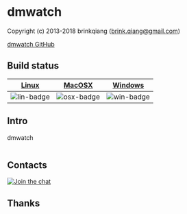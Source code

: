 # dmwatch

Copyright (c) 2013-2018 brinkqiang (brink.qiang@gmail.com)

[dmwatch GitHub](https://github.com/brinkqiang/dmwatch)

## Build status
| [Linux][lin-link] | [MacOSX][osx-link] | [Windows][win-link] |
| :---------------: | :----------------: | :-----------------: |
| ![lin-badge]      | ![osx-badge]       | ![win-badge]        |

[lin-badge]: https://travis-ci.org/brinkqiang/dmwatch.svg?branch=master "Travis build status"
[lin-link]:  https://travis-ci.org/brinkqiang/dmwatch "Travis build status"
[osx-badge]: https://travis-ci.org/brinkqiang/dmwatch.svg?branch=master "Travis build status"
[osx-link]:  https://travis-ci.org/brinkqiang/dmwatch "Travis build status"
[win-badge]: https://ci.appveyor.com/api/projects/status/github/brinkqiang/dmwatch?branch=master&svg=true "AppVeyor build status"
[win-link]:  https://ci.appveyor.com/project/brinkqiang/dmwatch "AppVeyor build status"

## Intro
dmwatch
```cpp
```
## Contacts
[![Join the chat](https://badges.gitter.im/brinkqiang/dmwatch/Lobby.svg)](https://gitter.im/brinkqiang/dmwatch)

## Thanks
